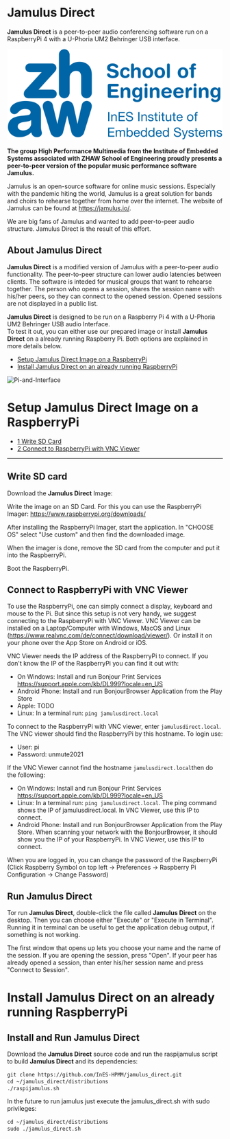 # Jamulus Direct
**Jamulus Direct** is a peer-to-peer audio conferencing software run on a RaspberryPi 4 with a U-Phoria UM2 Behringer USB interface.


[![logo](images/ines_logo.png)](https://www.zhaw.ch/en/engineering/institutes-centres/ines/ "Homepage")

__The group High Performance Multimedia from the Institute of Embedded Systems associated with ZHAW School of Engineering proudly presents a peer-to-peer version of the popular music performance software Jamulus.__

Jamulus is an open-source software for online music sessions. Especially with the pandemic hiting the world, Jamulus is a great solution for bands and choirs to rehearse together from home over the internet. The website of Jamulus can be found at https://jamulus.io/.

We are big fans of Jamulus and wanted to add peer-to-peer audio structure. Jamulus Direct is the result of this effort.

## About Jamulus Direct
**Jamulus Direct** is a modified version of Jamulus with a peer-to-peer audio functionality. The peer-to-peer structure can lower audio latencies between clients. The software is inteded for musical groups that want to rehearse together. The person who opens a session, shares the session name with his/her peers, so they can connect to the opened session. Opened sessions are not displayed in a public list.

**Jamulus Direct** is designed to be run on a Raspberry Pi 4 with a U-Phoria UM2 Behringer USB audio Interface.    
To test it out, you can either use our prepared image or install **Jamulus Direct** on a already running Raspberry Pi. Both options are explained in more details below.   

- [Setup Jamulus Direct Image on a RaspberryPi](#Setup-Jamulus-Direct-Image-on-a-RaspberryPi)
- [Install Jamulus Direct on an already running RaspberryPi](#Install-Jamulus-Direct-on-an-already-running-RaspberryPi)

![Pi-and-Interface](images/pi_audio_interface.jpg)

# Setup Jamulus Direct Image on a RaspberryPi
- [1 Write SD Card](#Write-SD-card)    
- [2 Connect to RaspberryPi with VNC Viewer](#Connect-to-RaspberryPi-with-VNC-Viewer)    

------------------------------------------------

## Write SD card
Download the **Jamulus Direct** Image:

Write the image on an SD Card. For this you can use the RaspberryPi Imager: https://www.raspberrypi.org/downloads/

After installing the RaspberryPi Imager, start the application. In "CHOOSE OS" select "Use custom" and then find the downloaded image.

When the imager is done, remove the SD card from the computer and put it into the RaspberryPi.

Boot the RaspberryPi.

## Connect to RaspberryPi with VNC Viewer
To use the RaspberryPi, one can simply connect a display, keyboard and mouse to the Pi. But since this setup is not very handy, we suggest connecting to the RaspberryPi with VNC Viewer. VNC Viewer can be installed on a Laptop/Computer with Windows, MacOS and Linux (https://www.realvnc.com/de/connect/download/viewer/). Or install it on your phone over the App Store on Android or iOS.

VNC Viewer needs the IP address of the RaspberryPi to connect. If you don't know the IP of the RaspberryPi you can find it out with:
- On Windows: Install and run Bonjour Print Services https://support.apple.com/kb/DL999?locale=en_US
- Android Phone: Install and run BonjourBrowser Application from the Play Store
- Apple: TODO
- Linux: In a terminal run: `ping jamulusdirect.local`

To connect to the RaspberryPi with VNC viewer, enter `jamulusdirect.local`. The VNC viewer should find the RaspberryPi by this hostname.
To login use:
- User: pi
- Password: unmute2021

If the VNC Viewer cannot find the hostname `jamulusdirect.local`then do the following:
- On Windows: Install and run Bonjour Print Services https://support.apple.com/kb/DL999?locale=en_US
- Linux: In a terminal run: `ping jamulusdirect.local`. The ping command shows the IP of jamulusdirect.local. In VNC Viewer, use this IP to connect.
- Android Phone: Install and run BonjourBrowser Application from the Play Store. When scanning your network with the BonjourBrowser, it should show you the IP of your RaspberryPi. In VNC Viewer, use this IP to connect.


When you are logged in, you can change the password of the RaspberryPi     
(Click Raspberry Symbol on top left -> Preferences -> Raspberry Pi Configuration -> Change Password)

## Run Jamulus Direct
Tor run **Jamulus Direct**, double-click the file called **Jamulus Direct** on the desktop. Then you can choose either "Execute" or "Execute in Terminal". Running it in terminal can be useful to get the application debug output, if something is not working.

The first window that opens up lets you choose your name and the name of the session. If you are opening the session, press "Open". If your peer has already opened a session, than enter his/her session name and press "Connect to Session". 

# Install Jamulus Direct on an already running RaspberryPi

## Install and Run Jamulus Direct
Download the **Jamulus Direct** source code and run the raspijamulus script to build **Jamulus Direct** and its dependencies:
```
git clone https://github.com/InES-HPMM/jamulus_direct.git
cd ~/jamulus_direct/distributions
./raspijamulus.sh
```
In the future to run jamulus just execute the jamulus_direct.sh with sudo privileges:
```
cd ~/jamulus_direct/distributions
sudo ./jamulus_direct.sh
```

